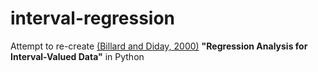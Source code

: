 # interval-regression

Attempt to re-create [(Billard and Diday, 2000)](https://link.springer.com/chapter/10.1007/978-3-642-59789-3_58) **"Regression Analysis for Interval-Valued Data"** in Python
